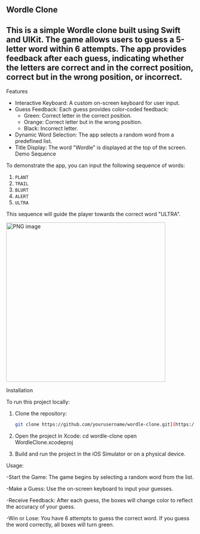 Wordle Clone
-----------------------------------
This is a simple Wordle clone built using Swift and UIKit. The game allows users to guess a 5-letter word within 6 attempts. The app provides feedback after each guess, indicating whether the letters are correct and in the correct position, correct but in the wrong position, or incorrect.
------------------------
Features

- Interactive Keyboard: A custom on-screen keyboard for user input.
- Guess Feedback: Each guess provides color-coded feedback:
  - Green: Correct letter in the correct position.
  - Orange: Correct letter but in the wrong position.
  - Black: Incorrect letter.
- Dynamic Word Selection: The app selects a random word from a predefined list.
- Title Display: The word "Wordle" is displayed at the top of the screen.
Demo Sequence

To demonstrate the app, you can input the following sequence of words:

1. `PLANT`
2. `TRAIL`
3. `BLURT`
4. `ALERT`
5. `ULTRA`

This sequence will guide the player towards the correct word "ULTRA".
  
<img width="426" alt="PNG image" src="https://github.com/user-attachments/assets/6701d4f7-cdc6-4995-98e9-8ec44d200056">


 Installation

To run this project locally:

1. Clone the repository:
   ```bash
   git clone https://github.com/yourusername/wordle-clone.git](https://github.com/devansha5/Wordle.git

 2.   Open the project in Xcode:
cd wordle-clone
open WordleClone.xcodeproj

3. Build and run the project in the iOS Simulator or on a physical device.

Usage:

 -Start the Game: The game begins by selecting a random word from the list.
 
  -Make a Guess: Use the on-screen keyboard to input your guesses.
  
  -Receive Feedback: After each guess, the boxes will change color to reflect the accuracy of your guess.
  
  -Win or Lose: You have 6 attempts to guess the correct word. If you guess the word correctly, all boxes will turn green.
